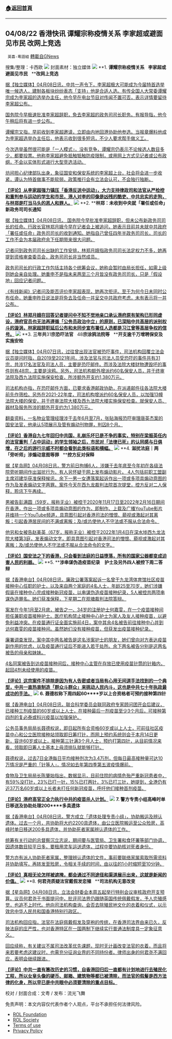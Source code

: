 ###  [:house:返回首頁](https://github.com/ourhimalayas/txt)
---


## 04/08/22 香港快讯 谭耀宗称疫情关系 李家超或避面见市民 改网上竞选
` 英喜-粵語組` [轉載自GNews](https://gnews.org/zh-hans/2310567/)

搜集/整理：卡西欧
![](https://assets.gnews.org/wp-content/uploads/2022/04/0408fenmianpsd.jpg)
封面素材：独立媒体
![](https://assets.gnews.org/wp-content/uploads/2022/04/2022-04-08-1.png)
**1. ****谭耀宗称疫情关系****   ****李家超或避面见市民****   ****改网上竞选**

[据【独立媒体】04月08日讯，中共一声令下，李家超极大可能成为今届特首选举唯一候选人，建制各板块纷纷表态「支持」他是合适人选。有传全国人大常委谭耀宗成为李家超的选举办主任，他今早在电台节目对传闻不置可否，表示详情要留待李家超公布。](https://www.inmediahk.net/node/政經/譚耀宗稱疫情關係-李家超或避面見市民-改網上競選)

[国务院今早极速批准李家超辞职，免去李家超的政务司司长职务。有报导指，他今午稍后将有进一步公布。](https://www.inmediahk.net/node/政經/譚耀宗稱疫情關係-李家超或避面見市民-改網上競選)

[谭耀宗又指，早前收到李家超邀请，立即由内地回港协助他参选。当报章爆料他成为李家超选举办主任后，他表示收到很多短讯，不少人要求帮手做义工。](https://www.inmediahk.net/node/政經/譚耀宗稱疫情關係-李家超或避面見市民-改網上競選)

[今次选举虽然很可能是「一人模式」，没有竞争，谭耀宗仍表示不论候选人数目多少，都要投票。他称李家超避免抵触牴触防疫限制，或用网上方式见记者或公布政纲，不会以实体形式进行大型竞选活动。](https://www.inmediahk.net/node/政經/譚耀宗稱疫情關係-李家超或避面見市民-改網上競選)

[坊间担心纪律部队出身，象征国安和保安系统的李家超上台，社会将会进一步收紧，谭认为特首做事不能软弱，政策推行会有立法会认可，不会独行独断。](https://www.inmediahk.net/node/政經/譚耀宗稱疫情關係-李家超或避面見市民-改網上競選)

**[【评论】从李家超强力镇压「香港反送中运动」，大力支持律政司和法官从严检控和重判参与运动的学生和市民，港人对李的印像是凶残的酷吏、中共忠实的走狗，与林郑是叮当马头的恶人和罪人。](https://www.inmediahk.net/node/政經/譚耀宗稱疫情關係-李家超或避面見市民-改網上競選)**
![](https://assets.gnews.org/wp-content/uploads/2022/04/2022-04-08-2.png)
**2. ****林郑：未收到中央就「署任或任命」新政务司司长通知**

[据【独立媒体】04月08日讯， 国务院今早批准李家超辞职，但未公布新政务司司长的任命。行政长官林郑月娥今早在记者会上被追问，她表示目前并未就中共政府「署任或任命」政务司司长的收到通知。她指自己曾任四年半政务司司长，司长的工作不会为本届政府余下任期带来很大问题。](https://www.inmediahk.net/node/政經/林鄭：未收到中央就「署任或任命」新政務司司長通知)

[记者问到政务司司长出缺的工作安排，林郑月娥指政务司司长法定权力不多，她再提到资格审查委员会，政务司司长非当然成员。](https://www.inmediahk.net/node/政經/林鄭：未收到中央就「署任或任命」新政務司司長通知)

[政务司司长的行政工作包括主持各个统筹会议，她称会暂时由局长担任，如需上级则她会亲自处理。她重申不是指未来两至三个月皆没有政务司司长，只是「假设地」回应记者问题。](https://www.inmediahk.net/node/政經/林鄭：未收到中央就「署任或任命」新政務司司長通知)

[《有线新闻》记者问及能否评价李家超表现，她再次拒评。至于为何今日未同时公布任命，她重申昨日说法是将免去及任命一并呈交中共政府考虑，未有表示将一并公布。](https://www.inmediahk.net/node/政經/林鄭：未收到中央就「署任或任命」新政務司司長通知)

**[【评论】林郑月娥在回答记者提问中不知不觉地亲口承认港府原有架构已形同虚设，港府官员也无法再遵循「公务员政治中立」的原则，已深陷中共高层的派别权斗的漩涡，林家超辞职延后公布和未同步宣布署任人选都是习江曾等高层争权的信号。](https://www.inmediahk.net/node/政經/林鄭：未收到中央就「署任或任命」新政務司司長通知)**
![](https://assets.gnews.org/wp-content/uploads/2022/04/2022-04-08-3.png)
**3. ****三年共****31****宗恐吓法官****   48****宗涂鸦法院等****   ****开支逾千万增聘保安及实施安检**

[据【独立媒体】04月07日讯，过往曾出现法官被恐吓事件，司法机构回覆立法会议员提问时指，自2019至2021年间，涉及法官与司法人员受恐吓的事件共有31宗，共涉17名法官及司法人员，主要是恐吓邮件。而涉及法院大楼财物遭毁坏的事件则有48宗，主要是涂鸦。另外，司法机构额外增派约60名保安人员，并于终审法院及西九法院实施保安检查，所涉额外开支约1,380万元。](https://www.inmediahk.net/node/政經/3年共31宗恐嚇法官-48宗塗鴉法院等-開支逾千萬增聘保安及實施安檢)

[司法机构亦指，在恐吓邮件方面，已要求香港邮政协助，在派递邮件往各法院大楼前先作筛检。另外在2021-22年度，司法机构增派约60名保安人员，以加强13幢法院大楼的保安，并于终审法院大楼及西九法院大楼实施保安检查。就保安人员、器材及服务所涉的额外开支约为1,380万元。](https://www.inmediahk.net/node/政經/3年共31宗恐嚇法官-48宗塗鴉法院等-開支逾千萬增聘保安及實施安檢)

[翻查资料，一名物业管理经理涉于去年6月至7月，张贴海报恐吓审理唐英杰案的国安法官，他承认5项展示及管有煽动刊物罪，判囚8个月。](https://www.inmediahk.net/node/政經/3年共31宗恐嚇法官-48宗塗鴉法院等-開支逾千萬增聘保安及實施安檢)

**[【评论】香港自九七年回归中共国，礼崩乐坏已是不争的事实，特别在梁振英任内的法官重判「占中运动」的学生领袖之后，市民对「法律已死」的认同感与日俱增，在之后的游行示威不时都会看到此类标语和横幅。](https://www.inmediahk.net/node/政經/3年共31宗恐嚇法官-48宗塗鴉法院等-開支逾千萬增聘保安及實施安檢)**
![](https://assets.gnews.org/wp-content/uploads/2022/04/2022-04-08-4.png)
**4. ****滋扰法庭｜两「旁听师」涉煽动意图等罪****   ****控方反对保释**

[据【星岛网】04月08日讯，警方前日拘捕6人，涉嫌于去年底至今年初在各级法院旁听期间作出滋扰行为，有人另怀疑于网上发布煽动影片。 4人包括前职工盟副主席邓建华获准保释候讯，余下一男一女遭落案起诉作出一项或多项具煽动意图的作为及发表煽动文字两罪。案件今天在西九龙裁判法院首次提堂，控方反对二人保释，聆讯下午再续。](https://www.singtao.ca/5693439/2022-04-07/news-滋擾法庭｜兩「旁聽師」涉煽動意圖等罪+控方反對保釋/)

[男被告彭满圆（59岁，报称无业）被控于2020年11月17日至2022年2月16日期间在香港，作出一项或多项具煽动意图的作为，即制作、上载及广播YouTube影片并维持一个YouTube频道，具意图引起对香港司法的憎恨、藐视或激起对其离叛；引起香港居民间的不满或离叛；及/或怂使他人不守法或不服从合法命令。](https://www.singtao.ca/5693439/2022-04-07/news-滋擾法庭｜兩「旁聽師」涉煽動意圖等罪+控方反對保釋/)

[他另和女被告赵美英（67岁，报称无业）被控于2022年1月4日在深水埗西九龙法院大楼第3庭，发表煽动文字，即具意图引起对香港司法的憎恨、藐视或激起对其离叛；及/或怂使他人不守法或不服从合法命令的文字。](https://www.singtao.ca/5693439/2022-04-07/news-滋擾法庭｜兩「旁聽師」涉煽動意圖等罪+控方反對保釋/)

**[【评论】国安法之下的香港，只会看到法庭的日益堕落，所有的国家公器都变成迫害人民的利器。](https://www.singtao.ca/5693439/2022-04-07/news-滋擾法庭｜兩「旁聽師」涉煽動意圖等罪+控方反對保釋/)**
![](https://assets.gnews.org/wp-content/uploads/2022/04/2022-04-08-5.png)
**5. ****涉串谋伪造疫苗纪录　护士及另外四人被控下周二答辩**

[据【香港电台】04月08日讯，廉政公署落案起诉一名曾于九龙湾体育馆社区疫苗接种中心任职的护士，以及来自两个家庭的4名人士，年龄25至70岁，她们涉嫌假装在接种中心完成接种新冠疫苗，以串谋伪造疫苗接种纪录，5人被控共两项串谋伪造罪名。她们获准保释，下星期二在观塘裁判法院答辩。](https://news.rthk.hk/rthk/ch/component/k2/1643073-20220408.htm)

[案发在今年1月至2月底，被告之一、34岁的注册护士何嘉雯，在一个疫苗接种间担任兼职疫苗接种护士。医疗机构禁止接种中心护士为家人及友人接种疫苗，以避免利益冲突。在疫苗通行证全面实施前4日，案中其余4名被告前往接种中心并到访何嘉雯的疫苗接种间。虽然她们没有接种疫苗，但获发出疫苗接种纪录。](https://news.rthk.hk/rthk/ch/component/k2/1643073-20220408.htm)

[廉署调查发现，案中其中两名被告是这名涉案护士的朋友，她们曾向对方表达疫苗副作用的忧虑，以及疫苗通行证后不能进入若干处所。余下两名被告分别是这两名被告的母亲和妹妹。](https://news.rthk.hk/rthk/ch/component/k2/1643073-20220408.htm)

[4名同案被告到访疫苗接种间后，接种中心主管在存放已使用疫苗针筒的针箱内，起回4剂未经使用的疫苗。](https://news.rthk.hk/rthk/ch/component/k2/1643073-20220408.htm)

**[【评论】这宗案件不排除是因为有人告密或者当局有心用无间道手法找到的一个典型，中共一直热衷制造「群众斗群众」来挑动人民内斗，这也是中共七十年执政最成功的手法。](https://news.rthk.hk/rthk/ch/component/k2/1643073-20220408.htm)**
![](https://assets.gnews.org/wp-content/uploads/2022/04/2022-04-08-6.png)
**6. ****聂德权称下周四起****60****岁以上合资格者可预约接种第四针**

[据【香港电台】04月08日讯，联合科学委员会联同政府专家顾问团开会后建议，已接种三剂疫苗的60岁或以上人士，在接种最后一剂疫苗至少3个月后，可接种第四剂的复必泰或科兴疫苗以加强保护。](https://news.rthk.hk/rthk/ch/component/k2/1643026-20220408.htm)

[公务员事务局局长聂德权说，即日起所有合资格60岁或以上人士，可前往社区疫苗中心和公立医院接种站领取即日筹打针，而网上预约系统则会于本月14日更新，容许60岁或以上，接种第三针满3个月人士，预约打第四针，从目前情况来看，领取即日筹人士基本上毋须排队就能够打针。](https://news.rthk.hk/rthk/ch/component/k2/1643026-20220408.htm)

[聂德权说，过去7日全港每日平均接种剂次为3.4万剂，但每日最高接种量可达10万情况是严重的「针等人」，情况如去年第四季第五波疫情爆前。](https://news.rthk.hk/rthk/ch/component/k2/1643026-20220408.htm)

[食物及卫生局局长陈肇始指出，数据显示，目前住院的病情危殆严重新冠患者中，有59%没打针，23%已打一针，15%已打两针，3%已打三针，她提到，全港仍有近37万名60岁或以上长者未打任何新冠疫苗，呼吁他们接种首剂疫苗。](https://news.rthk.hk/rthk/ch/component/k2/1643026-20220408.htm)

**[【评论】港府高官正全力执行中共的疫苗杀人计划。](https://news.rthk.hk/rthk/ch/component/k2/1643026-20220408.htm)**
![](https://assets.gnews.org/wp-content/uploads/2022/04/2022-04-08-7.png)
**7. ****警方专责小组高峰时单日移送及协助处理****200****多具遗体**

[据【香港电台】04月08日讯，警方成立「遗体处理专责小组」，协助搬运及辨认遗体。过去一个月，共协助将大约2200具遗体，由公立医院搬运至公众殓房，高峰时单日移送200多具遗体，并协助死者家属辨认遗体的工作。](https://news.rthk.hk/rthk/ch/component/k2/1643005-20820408.htm)

[统筹有关行动的总督察沉立志说，期间要与医管局、卫生署和食环署等部门协调，因遗体数目较平日多，要租用灵车运送遗体，过程中要协助核对死者身份。](https://news.rthk.hk/rthk/ch/component/k2/1643005-20820408.htm)

[警方亦有派人协助死者家属，整理辨认遗体的文件，事前要联络家属索取所需资料并协助填写，再转发至殓房，令相关手续的时间，由以往的1小时缩短至10分钟。](https://news.rthk.hk/rthk/ch/component/k2/1643005-20820408.htm)

**[【评论】真相无论怎样被遮掩，都会通过不同途径和渠道展示出来，这就是新闻的价值。](https://news.rthk.hk/rthk/ch/component/k2/1643005-20820408.htm)**
![](https://assets.gnews.org/wp-content/uploads/2022/04/2022-04-08-8.png)
**8. ****何君尧质疑法官戴假发恋殖****   ****司法机构无意改变**

[据【星岛网】04月08日讯，立法会财委会本周五起举行特别会议审核政府开支预算。议员何君尧于书面提问中，批评司法界仍跟随英国传统佩戴假发，予人恋殖感觉，也追不上时代。他向司法机构查询，会否去除殖民地文化的衣着和仪式，以示效忠中华人民共和国香港特别行政区。](https://std.stheadline.com/realtime/article/1827080/即時-港聞-何君堯質疑法官戴假髮戀殖-司法機構無意改變)

[司法机构回应指，法官在法庭佩戴假发及穿袍的传统，在香港司法界由来已久，反映法庭的庄严性，也对香港特区在一国两制下继续实行普通法制度具一定象征意义。](https://std.stheadline.com/realtime/article/1827080/即時-港聞-何君堯質疑法官戴假髮戀殖-司法機構無意改變)

[回应续称，有关建议不属司法改革优先课题，现时无计画改变法官的衣着，而且将来若要考虑这建议时，也需充分征询业界的不同持份者。律师出身的何君尧不满回应，表明会继续跟进。](https://std.stheadline.com/realtime/article/1827080/即時-港聞-何君堯質疑法官戴假髮戀殖-司法機構無意改變)

**[【评论】中共一直有篡改历史的习惯，自香港回归后一直都有计划地进行去殖民化工程，所以女皇头像的硬币、邮箱、建筑物等都已被清除，而法官的假髲是西方法律的化身，所以早已是中共眼中必须要清除的重点目标。](https://std.stheadline.com/realtime/article/1827080/即時-港聞-何君堯質疑法官戴假髮戀殖-司法機構無意改變)**

校对 / 封面合成：文粤 / 发布：流光飞舞

 

免责声明：本文内容仅代表作者个人观点，平台不承担任何法律风险。

- [ROL Foundation](https://rolfoundation.org/)
- [ROL Society](https://rolsociety.org/)
- [Terms of use](https://gnews.org/terms-of-use-3/)
- [Privacy Policy](https://gnews.org/privacy-policy/)
